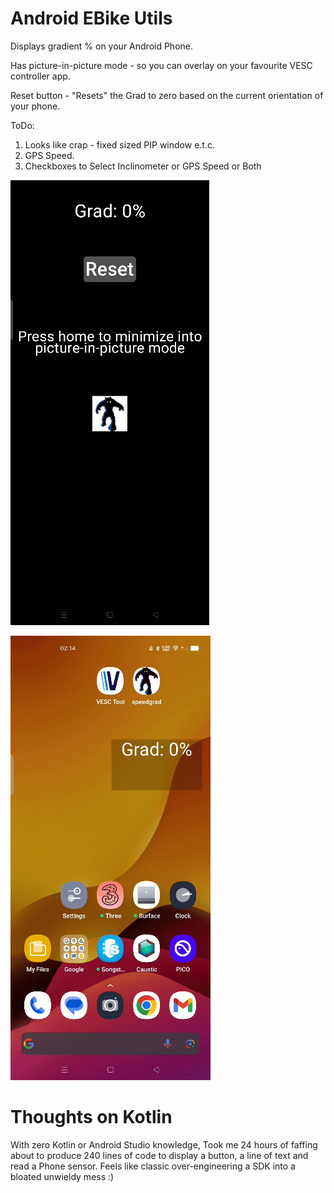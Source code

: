 # Android EBike Utils

Displays gradient % on your Android Phone.

Has picture-in-picture mode - so you can overlay on your favourite VESC controller app.

Reset button - "Resets" the Grad to zero based on the current orientation of your phone.

ToDo:  
1) Looks like crap - fixed sized PIP window e.t.c.
2) GPS Speed.
3) Checkboxes to Select Inclinometer or GPS Speed or Both

![](./Images/App1.png)

![](./Images/App2.png)

# Thoughts on Kotlin

With zero Kotlin or Android Studio knowledge, Took me 24 hours of faffing about to produce 240 lines of code to display a button, a line of text and read a Phone sensor. Feels like classic over-engineering a SDK into a bloated unwieldy mess :)
